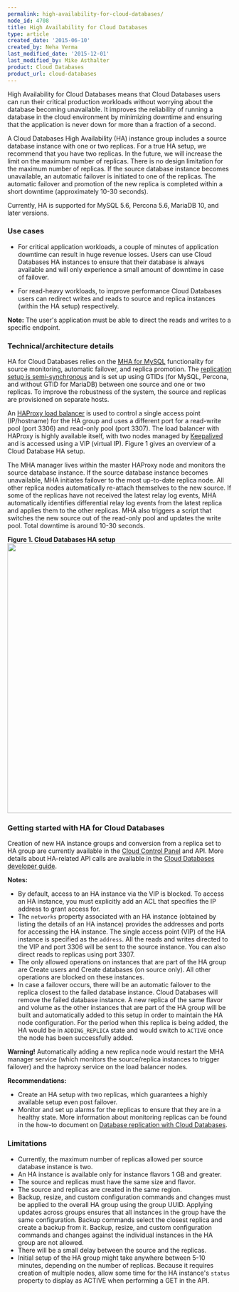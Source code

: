 ```yaml
---
permalink: high-availability-for-cloud-databases/
node_id: 4708
title: High Availability for Cloud Databases
type: article
created_date: '2015-06-10'
created_by: Neha Verma
last_modified_date: '2015-12-01'
last_modified_by: Mike Asthalter
product: Cloud Databases
product_url: cloud-databases
---
```


High Availability for Cloud Databases means that Cloud Databases users
can run their critical production workloads without worrying about the
database becoming unavailable. It improves the reliability of running a
database in the cloud environment by minimizing downtime and ensuring
that the application is never down for more than a fraction of a second.

A Cloud Databases High Availability (HA) instance group includes a
source database instance with one or two replicas. For a true HA setup,
we recommend that you have two replicas. In the future, we will increase
the limit on the maximum number of replicas. There is no design
limitation for the maximum number of replicas. If the source database
instance becomes unavailable, an automatic failover is initiated to one
of the replicas. The automatic failover and promotion of the new replica
is completed within a short downtime (approximately 10-30 seconds).

Currently, HA is supported for MySQL 5.6, Percona 5.6, MariaDB 10, and later versions.

### Use cases

-   For critical application workloads, a couple of minutes of
    application downtime can result in huge revenue losses. Users can
    use Cloud Databases HA instances to ensure that their database is
    always available and will only experience a small amount of downtime
    in case of failover.

-   For read-heavy workloads, to improve performance Cloud Databases
    users can redirect writes and reads to source and replica instances
    (within the HA setup) respectively.

**Note:** The user's application must be able to direct the reads and
writes to a specific endpoint.

### Technical/architecture details

HA for Cloud Databases relies on the [MHA for
MySQL](https://code.google.com/p/mysql-master-ha/) functionality for
source monitoring, automatic failover, and replica promotion. The
[replication setup is
semi-synchronous](https://dev.mysql.com/doc/refman/5.6/en/replication-semisync.html)
and is set up using GTIDs (for MySQL, Percona, and without GTID
for MariaDB) between one source and one or two replicas. To improve
the robustness of the system, the source and replicas are provisioned on
separate hosts.

An [HAProxy load balancer](http://www.haproxy.org/) is used to control a
single access point (IP/hostname) for the HA group and uses a different
port for a read-write pool (port 3306) and read-only pool (port 3307).
The load balancer with HAProxy is highly available itself, with two
nodes managed by [Keepalived](http://keepalived.org/) and is accessed
using a VIP (virtual IP). Figure 1 gives an overview of a Cloud Database
HA setup.

The MHA manager lives within the master HAProxy node and monitors the
source database instance. If the source database instance becomes
unavailable, MHA initiates failover to the most up-to-date replica node.
All other replica nodes automatically re-attach themselves to the new
source. If some of the replicas have not received the latest relay log
events, MHA automatically identifies differential relay log events from
the latest replica and applies them to the other replicas. MHA also
triggers a script that switches the new source out of the read-only pool
and updates the write pool. Total downtime is around 10-30 seconds.

**Figure 1. Cloud Databases HA setup**
<img src="{% asset_path cloud-databases/high-availability-for-cloud-databases/HighAvailabilityforCloudDatabases1b.png %}" width="818" height="605" />


### Getting started with HA for Cloud Databases

Creation of new HA instance groups and conversion from a replica set to HA group are currently available in the [Cloud
Control Panel](/how-to/managing-cloud-databases-ha-groups-in-the-cloud-control-panel) and API. More details about HA-related API calls are available in the [Cloud Databases developer
guide](https://developer.rackspace.com/docs/cloud-databases/v1/developer-guide/#high-availability-instance-group).

**Notes:**

-   By default, access to an HA instance via the VIP is blocked. To access an HA
    instance, you must explicitly add an ACL that specifies the IP
    address to grant access for.
-   The `networks` property associated with an HA instance (obtained by
    listing the details of an HA instance) provides the addresses and ports for
    accessing the HA instance. The single access point (VIP) of the HA
    instance is specified as the `address`. All the reads and writes
    directed to the VIP and port 3306 will be sent to the source instance. You can also direct reads to replicas using
    port 3307.
-   The only allowed operations on instances that are part of the HA
    group are Create users and Create databases (on source only). All
    other operations are blocked on these instances.
-   In case a failover occurs, there will be an automatic failover to
    the replica closest to the failed database instance. Cloud Databases
    will remove the failed database instance. A new replica of the same
    flavor and volume as the other instances that are part of the HA
    group will be built and automatically added to this setup in order
    to maintain the HA node configuration. For the period when this
    replica is being added, the HA would be in `ADDING_REPLICA` state
    and would switch to `ACTIVE` once the node has been
    successfully added.

**Warning!** Automatically adding a new replica node would
restart the MHA manager service (which monitors the source/replica
instances to trigger failover) and the haproxy service on the load
balancer nodes.

**Recommendations:**

-   Create an HA setup with two replicas, which guarantees a highly
    available setup even post failover.
-   Monitor and set up alarms for the replicas to ensure that they are
    in a healthy state. More information about monitoring replicas can be found in the how-to document on 
    [Database replication with Cloud Databases](/how-to/database-replication-with-cloud-databases).

### Limitations

-   Currently, the maximum number of replicas allowed per source
    database instance is two.
-   An HA instance is available only for instance flavors 1 GB
    and greater.
-   The source and replicas must have the same size and flavor.
-   The source and replicas are created in the same region.
-   Backup, resize, and custom configuration commands and changes must be applied to the overall HA group using the group UUID. Applying updates across groups ensures that all instances in the group have the same configuration. Backup commands select the closest replica and create a backup from it. Backup, resize, and custom configuration commands and changes against the individual instances in the HA group are not allowed. 
-   There will be a small delay between the source and the replicas.
-   Initial setup of the HA group might take anywhere between 5-10 minutes, depending on
    the number of replicas. Because it requires creation of multiple
    nodes, allow some time for the HA instance's `status` property to
    display as ACTIVE when performing a GET in the API.
